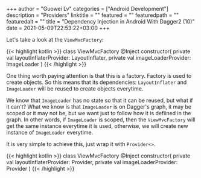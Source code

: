 +++
author = "Guowei Lv"
categories = ["Android Development"]
description = "Providers"
linktitle = ""
featured = ""
featuredpath = ""
featuredalt = ""
title = "Dependency Injection in Android With Dagger2 (10)"
date = 2021-05-09T22:53:22+03:00
+++

Let's take a look at the `ViewMvcFactory`:

{{< highlight kotlin >}}
class ViewMvcFactory @Inject constructor(
    private val layoutInflaterProvider: LayoutInflater,
    private val imageLoaderProvider: ImageLoader
)
{{< /highlight >}}

One thing worth paying attention is that this is a factory. Factory is used to create objects. So this means that its dependencies: `LayoutInflater` and `ImageLoader` will be reused to create objects everytime.

We know that `ImageLoader` has no state so that it can be reused, but what if it can't? What we know is that `ImageLoader` is on Dagger's graph, it may be scoped or it may not be, but we want just to follow how it is defiined in the graph. In other words, if `ImageLoader` is scoped, then the `ViewMvcFactory` will get the same instance everytime it is used, otherwise, we will create new instance of `ImageLoader` everytime.

It is very simple to achieve this, just wrap it with `Provider<>`.

{{< highlight kotlin >}}
class ViewMvcFactory @Inject constructor(
    private val layoutInflaterProvider: Provider<LayoutInflater>,
    private val imageLoaderProvider: Provider<ImageLoader>
)
{{< /highlight >}}


